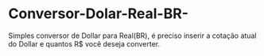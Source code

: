 # Conversor-Dolar-Real-BR-
Simples conversor de Dollar para Real(BR), é preciso inserir a cotação atual do Dollar e quantos R$ você deseja converter.

